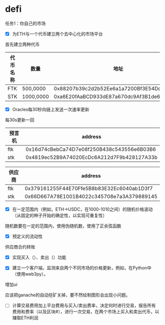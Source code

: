 # defi

任务1：你自己的市场
- [x] 为ETH与一个代币建立两个去中心化的市场平台

首先建立两种代币

| 代币名称 | 数量      | 地址                                       |
| -------- | --------- | ------------------------------------------ |
| FTK      | 500,0000  | 0x88207b39c2d2b52Ee6a1a7200Bf3E54Dcb6aD92E |
| STK      | 1000,0000 | 0xa6E20fAaBCD933dE87a670dc9Af3B1de674deB83 |

- [x] Oracles每30秒向链上发送一次速率更新

每30s更新一回

| 预言机 | address                                    |
| ------ | ------------------------------------------ |
| ftk    | 0x16d74cBebCa74D7e08f250B438c543556e6B03B6 |
| stk    | 0x4819ec52B9A74020EcDc6A212d7F9b428127A33b |

| 供应商 | address                                    |
| ------ | ------------------------------------------ |
| ftk    | 0x379161255F44E70Ffe5B8b83E32Ec6040ab1D3f7 |
| stk    | 0x66D667A78E1001B4022c345708e7a3A379889145 |

- [x] 在一定范围内（例如，ETH->USDC，在1000-1010之间）的随机价格波动（从固定的种子开始的确定性，以实现可重复性）

随机数要在一定的范围内，使用伪随机数，使用了正余弦函数

- [x] 预定义的流动性

供应商合约转账

- [x] 实现买入（）、卖出（）功能

- [x] 建立一个客户端，监测来自两个不同市场的价格更新，例如，在Python中（使用web3py）。

增加ui

应该把ganache的自动挖矿关掉，要不然绘制图形会出现小问题。

- [ ] 计算交易费用加上平台费用与买入/卖出费率，决定何时进行交易，报告所有费用和费率（以及区块#），进行一次交易，在两个市场上买入和卖出代币，以赚取ETH利润
